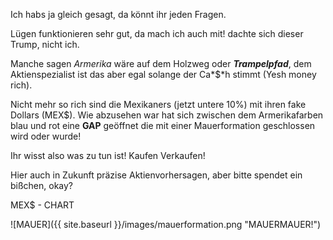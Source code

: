 Ich habs ja gleich gesagt, da könnt ihr jeden Fragen.

Lügen funktionieren sehr gut, da mach ich auch mit! dachte sich dieser Trump, nicht ich. 

Manche sagen *Armerika* wäre auf dem Holzweg oder ***Trampelpfad***, dem Aktienspezialist ist das aber egal solange der 
Ca*$*h stimmt (Yesh money rich).

Nicht mehr so rich sind die Mexikaners (jetzt untere 10%) mit ihren fake Dollars (MEX$). Wie abzusehen war hat
sich zwischen dem Armerikafarben blau und rot eine **GAP** geöffnet die mit einer Mauerformation geschlossen wird oder wurde!

Ihr wisst also was zu tun ist! Kaufen Verkaufen!

Hier auch in Zukunft präzise Aktienvorhersagen, aber bitte spendet ein bißchen, okay?

MEX$ - CHART

![MAUER]({{ site.baseurl }}/images/mauerformation.png "MAUERMAUER!")


